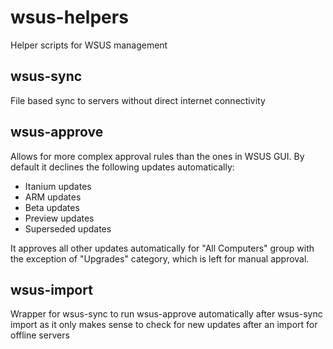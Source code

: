 # wsus-helpers
Helper scripts for WSUS management

## wsus-sync
File based sync to servers without direct internet connectivity

## wsus-approve
Allows for more complex approval rules than the ones in WSUS GUI. By default it declines the following updates automatically:
* Itanium updates
* ARM updates
* Beta updates
* Preview updates
* Superseded updates

It approves all other updates automatically for "All Computers" group with the exception of "Upgrades" category, which is left for manual approval.

## wsus-import
Wrapper for wsus-sync to run wsus-approve automatically after wsus-sync import as it only makes sense to check for new updates after an import for offline servers

